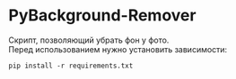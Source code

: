 # PyBackground-Remover

Скрипт, позволяющий убрать фон у фото.\
Перед использованием нужно установить зависимости:

```pip install -r requirements.txt```


